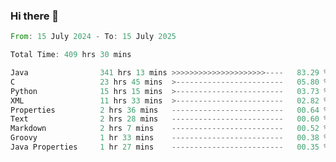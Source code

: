 ### Hi there 👋

<!--
**luoxuanzao/luoxuanzao** is a ✨ _special_ ✨ repository because its `README.md` (this file) appears on your GitHub profile.

Here are some ideas to get you started:

- 🔭 I’m currently working on ...
- 🌱 I’m currently learning ...
- 👯 I’m looking to collaborate on ...
- 🤔 I’m looking for help with ...
- 💬 Ask me about ...
- 📫 How to reach me: ...
- 😄 Pronouns: ...
- ⚡ Fun fact: ...
-->

<!--START_SECTION:waka-->

```rust
From: 15 July 2024 - To: 15 July 2025

Total Time: 409 hrs 30 mins

Java                341 hrs 13 mins >>>>>>>>>>>>>>>>>>>>>----   83.29 %
C                   23 hrs 45 mins  >------------------------   05.80 %
Python              15 hrs 15 mins  >------------------------   03.73 %
XML                 11 hrs 33 mins  >------------------------   02.82 %
Properties          2 hrs 36 mins   -------------------------   00.64 %
Text                2 hrs 28 mins   -------------------------   00.60 %
Markdown            2 hrs 7 mins    -------------------------   00.52 %
Groovy              1 hr 33 mins    -------------------------   00.38 %
Java Properties     1 hr 27 mins    -------------------------   00.35 %
```

<!--END_SECTION:waka-->